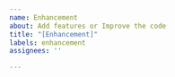 ```yaml
---
name: Enhancement
about: Add features or Improve the code
title: "[Enhancement]"
labels: enhancement
assignees: ''

---
```



